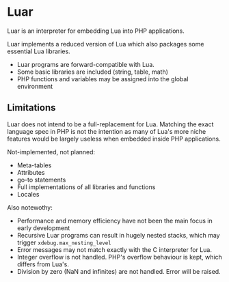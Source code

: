 # Luar

Luar is an interpreter for embedding Lua into PHP applications.

Luar implements a reduced version of Lua which also packages some essential Lua libraries.

 * Luar programs are forward-compatible with Lua.
 * Some basic libraries are included (string, table, math)
 * PHP functions and variables may be assigned into the global environment

## Limitations

Luar does not intend to be a full-replacement for Lua. Matching the exact language spec in PHP is not the intention as many of Lua's more niche features would be largely useless when embedded inside PHP applications.

Not-implemented, not planned:
* Meta-tables
* Attributes
* go-to statements
* Full implementations of all libraries and functions
* Locales


Also notewothy:
* Performance and memory efficiency have not been the main focus in early development
* Recursive Luar programs can result in hugely nested stacks, which may trigger `xdebug.max_nesting_level`
* Error messages may not match exactly with the C interpreter for Lua.
* Integer overflow is not handled. PHP's overflow behaviour is kept, which differs from Lua's.
* Division by zero (NaN and infinites) are not handled. Error will be raised.
